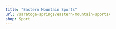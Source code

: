 ```yaml
---
title: "Eastern Mountain Sports"
url: /saratoga-springs/eastern-mountain-sports/
shop: Sport
---
```

